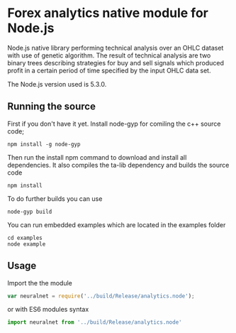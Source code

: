 Forex analytics native module for Node.js
==========

Node.js native library performing technical analysis over an OHLC dataset with use of genetic algorithm. The result of technical analysis are two binary trees describing strategies for buy and sell signals
which produced profit in a certain period of time specified by the input OHLC data set.

The Node.js version used is 5.3.0.

Running the source
---------------

First if you don't have it yet. Install node-gyp for comiling the c++ source code;

```
npm install -g node-gyp
```

Then run the install npm command to download and install all dependencies. It also compiles
the ta-lib dependency and builds the source code

```
npm install
```

To do further builds you can use

```
node-gyp build
```

You can run embedded examples which are located in the examples folder

```
cd examples
node example
```

Usage
---------------

Import the the module

```javascript
var neuralnet = require('../build/Release/analytics.node');
```

or with ES6 modules syntax

```javascript
import neuralnet from '../build/Release/analytics.node'
```
